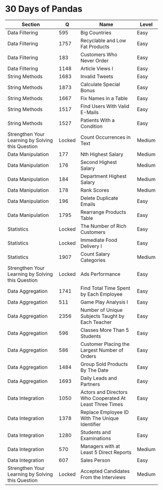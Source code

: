 # 30 Days of Pandas

| Section | Q | Name | Level |
| --- | --- | --- | --- |
| Data Filtering | 595 |  Big Countries | Easy |
| Data Filtering | 1757 | Recyclable and Low Fat Products | Easy |
| Data Filtering | 183 |  Customers Who Never Order | Easy |
| Data Filtering | 1148 | Article Views I | Easy |
| String Methods | 1683 | Invalid Tweets | Easy |
| String Methods | 1873 | Calculate Special Bonus | Easy |
| String Methods | 1667 | Fix Names in a Table | Easy |
| String Methods | 1517 | Find Users With Valid E-Mails | Easy |
| String Methods | 1527 | Patients With a Condition | Easy |
| Strengthen Your Learning by Solving this Question | Locked | Count Occurrences in Text | Medium |
| Data Manipulation | 177 | Nth Highest Salary | Medium |
| Data Manipulation | 176 | Second Highest Salary | Medium |
| Data Manipulation | 184 | Department Highest Salary | Medium |
| Data Manipulation | 178 | Rank Scores | Medium |
| Data Manipulation | 196 | Delete Duplicate Emails | Easy |
| Data Manipulation | 1795 | Rearrange Products Table | Easy |
| Statistics | Locked | The Number of Rich Customers | Easy |
| Statistics | Locked | Immediate Food Delivery I | Easy |
| Statistics | 1907 | Count Salary Categories | Medium |
| Strengthen Your Learning by Solving this Question | Locked | Ads Performance | Easy |
| Data Aggregation | 1741 | Find Total Time Spent by Each Employee | Easy |
| Data Aggregation | 511 | Game Play Analysis I | Easy |
| Data Aggregation | 2356 | Number of Unique Subjects Taught by Each Teacher | Easy |
| Data Aggregation | 596 | Classes More Than 5 Students | Easy |
| Data Aggregation | 586 | Customer Placing the Largest Number of Orders | Easy |
| Data Aggregation | 1484 | Group Sold Products By The Date | Easy |
| Data Aggregation | 1693 | Daily Leads and Partners | Easy |
| Data Integration | 1050 | Actors and Directors Who Cooperated At Least Three Times | Easy |
| Data Integration | 1378 | Replace Employee ID With The Unique Identifier | Easy |
| Data Integration | 1280 | Students and Examinations | Easy |
| Data Integration | 570 | Managers with at Least 5 Direct Reports | Medium |
| Data Integration | 607 | Sales Person | Easy |
| Strengthen Your Learning by Solving this Question | Locked | Accepted Candidates From the Interviews | Medium |
